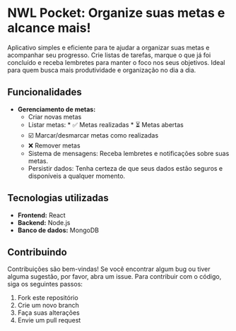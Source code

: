 # NWL Pocket: Organize suas metas e alcance mais!

Aplicativo simples e eficiente para te ajudar a organizar suas metas e acompanhar seu progresso. Crie listas de tarefas, marque o que já foi concluído e receba lembretes para manter o foco nos seus objetivos. Ideal para quem busca mais produtividade e organização no dia a dia.

## Funcionalidades 

* **Gerenciamento de metas:**
    *  Criar novas metas
    *  Listar metas:
      * ✅ Metas realizadas
      * ⏳ Metas abertas
    * ☑️ Marcar/desmarcar metas como realizadas
    * ❌ Remover metas
  *  Sistema de mensagens: Receba lembretes e notificações sobre suas metas.
  *  Persistir dados: Tenha certeza de que seus dados estão seguros e disponíveis a qualquer momento.

## Tecnologias utilizadas ️

* **Frontend:** React
* **Backend:** Node.js
* **Banco de dados:** MongoDB

## Contribuindo 

Contribuições são bem-vindas! Se você encontrar algum bug ou tiver alguma sugestão, por favor, abra um issue. Para contribuir com o código, siga os seguintes passos:
1. Fork este repositório
2. Crie um novo branch
3. Faça suas alterações
4. Envie um pull request
